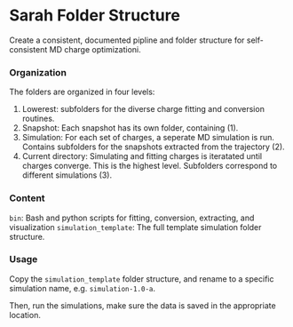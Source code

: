 # Sarah Folder Structure
Create a consistent, documented pipline and folder structure for self-consistent MD charge optimizationi.

### Organization
The folders are organized in four levels:
1. Lowerest: subfolders for the diverse charge fitting and conversion routines.
2. Snapshot: Each snapshot has its own folder, containing (1).
3. Simulation: For each set of charges, a seperate MD simulation is run. Contains subfolders for the snapshots extracted from the trajectory (2).
4. Current directory: Simulating and fitting charges is iteratated until charges converge. This is the highest level. Subfolders correspond to different simulations (3).

### Content
`bin`: Bash and python scripts for fitting, conversion, extracting, and visualization
`simulation_template`: The full template simulation folder structure.

### Usage
Copy the `simulation_template` folder structure, and rename to a specific simulation name, e.g. `simulation-1.0-a`. 

Then, run the simulations, make sure the data is saved in the appropriate location.

